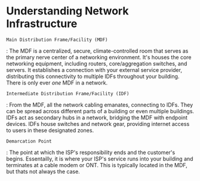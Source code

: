 # Understanding Network Infrastructure

`Main Distribution Frame/Facility (MDF)`

:   The MDF is a centralized, secure, climate-controlled room that serves as the primary nerve center of a networking environment. It's houses the core networking equipment, including routers, core/aggregation switches, and servers. It establishes a connection with your external service provider, distributing this connectivity to multiple IDFs throughout your building. There is only ever *one* MDF in a network.

`Intermediate Distribution Frame/Facility (IDF)`

:   From the MDF, all the network cabling emanates, connecting to IDFs. They can be spread across different parts of a building or even multiple buildings. IDFs act as secondary hubs in a network, bridging the MDF with endpoint devices. IDFs house switches and network gear, providing internet access to users in these designated zones.

`Demarcation Point`

:   The point at which the ISP's responsibility ends and the customer's begins. Essentailly, it is where your ISP's service runs into your building and terminates at a cable modem or ONT. This is typically located in the MDF, but thats not always the case.